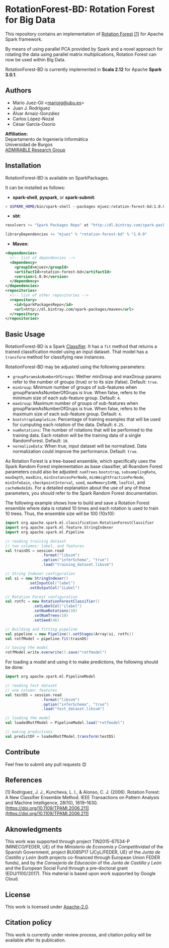 # RotationForest-BD: Rotation Forest for Big Data

This repository contains an implementation of [Rotation Forest](https://ieeexplore.ieee.org/document/1677518) [[1]](#ref_1) for Apache Spark framework.

By means of using parallel PCA provided by Spark and a novel approach for rotating the data using parallel matrix multiplications, Rotation Forest can now be used within Big Data.

RotationForest-BD is currently implemented in **Scala 2.12** for Apache **Spark 3.0.1**.

## Authors

- Mario Juez-Gil <<mariojg@ubu.es>>
- Juan J. Rodríguez
- Álvar Arnaiz-González
- Carlos López-Nozal
- César García-Osorio

**Affiliation:**\
Departamento de Ingeniería Informática\
Universidad de Burgos\
[ADMIRABLE Research Group](http://admirable-ubu.es/)

## Installation

RotationForest-BD is available on SparkPackages.

It can be installed as follows:

- **spark-shell**, **pyspark**, or **spark-submit**:
```bash
> $SPARK_HOME/bin/spark-shell --packages mjuez:rotation-forest-bd:1.0.0
```
- **sbt**:
```scala
resolvers += "Spark Packages Repo" at "http://dl.bintray.com/spark-packages/maven"

libraryDependencies += "mjuez" % "rotation-forest-bd" % "1.0.0"
```
- **Maven**:
```xml
<dependencies>
  <!-- list of dependencies -->
  <dependency>
    <groupId>mjuez</groupId>
    <artifactId>rotation-forest-bd</artifactId>
    <version>1.0.0</version>
  </dependency>
</dependencies>
<repositories>
  <!-- list of other repositories -->
  <repository>
    <id>SparkPackagesRepo</id>
    <url>http://dl.bintray.com/spark-packages/maven</url>
  </repository>
</repositories>
```

## Basic Usage

RotationForest-BD is a Spark [Classifier](https://spark.apache.org/docs/latest/ml-classification-regression.html). It has a `fit` method that returns a trained classification model using an input dataset. That model has a `transform` method for classifying new instances.

RotationForest-BD may be adjusted using the following parameters:

- `groupParamsAsNumberOfGroups`: Wether minGroup and maxGroup params refer to the number of groups (true) or to its size (false). Default: `true`.
- `minGroup`: Minimum number of groups of sub-features when groupParamAsNumberOfGrups is true. When false, refers to the minimum size of each sub-feature group. Default: `4`.
- `maxGroup`: Maximum number of groups of sub-features when groupParamAsNumberOfGrups is true. When false, refers to the maximum size of each sub-feature group. Default: `4`.
- `bootstrapSampleSize`: Percentage of training examples that will be used for cumputing each rotation of the data. Default: `0.25`.
- `numRotations`: The number of rotations that will be performed to the training data. Each rotation will be the training data of a single RandomForest. Default: `10`.
- `normalizeData`: When true, input dataset will be normalized. Data normalization could improve the performance. Default: `true`.

As Rotation Forest is a tree-based ensemble, which specifically uses the Spark Random Forest implementation as base classifier, all Roandom Forest parameters could also be adjusted: `numTrees` `bootstrap`, `subsamplingRate`, `maxDepth`, `maxBins`, `minInstancesPerNode`, `minWeightFractionPerNode`, `minInfoGain`, `checkpointInterval`, `seed`, `maxMemoryInMB`, `leafCol`, and `cacheNodeIds`. For a detailed explanation about the use of any of those parameters, you should refer to the Spark Random Forest documentation.

The following example shows how to build and save a Rotation Forest ensemble where data is rotated 10 times and each rotation is used to train 10 trees. Thus, the ensemble size will be 100 (10x10):

```scala
import org.apache.spark.ml.classification.RotationForestClassifier
import org.apache.spark.ml.feature.StringIndexer
import org.apache.spark.ml.Pipeline

// reading training dataset
// two columns: label, and features
val trainDS = session.read
                .format("libsvm")
                .option("inferSchema", "true")
                .load("training_dataset.libsvm")

// String Indexer configuration
val si = new StringIndexer()
          .setInputCol("label")
          .setOutputCol("iLabel")

// Rotation Forest configuration
val rotfc = new RotationForestClassifier()
            .setLabelCol("ilabel")
            .setNumRotations(10)
            .setNumTrees(10)
            .setSeed(46)

// Building and fitting pipeline
val pipeline = new Pipeline().setStages(Array(si, rotfc))
val rotfModel = pipeline.fit(trainDS)

// Saving the model
rotfModel.write.overwrite().save("rotfmodel")
```

For loading a model and using it to make predictions, the following should be done:

```scala
import org.apache.spark.ml.PipelineModel

// reading test dataset
// one column: features
val testDS = session.read
                .format("libsvm")
                .option("inferSchema", "true")
                .load("test_dataset.libsvm")

// loading the model
val loadedRotfModel = PipelineModel.load("rotfmodel")

// making predictions
val predictDF = loadedRotfModel.transform(testDS)
```

## Contribute

Feel free to submit any pull requests 😊

## References

<a name="ref_1"></a>[1] Rodriguez, J. J., Kuncheva, L. I., & Alonso, C. J. (2006). Rotation Forest: A New Classifier Ensemble Method. IEEE Transactions on Pattern Analysis and Machine Intelligence, 28(10), 1619–1630. [https://doi.org/10.1109/TPAMI.2006.211](https://doi.org/10.1109/TPAMI.2006.211)

## Aknowledgments

This work was supported through project TIN2015-67534-P (MINECO/FEDER, UE) of the *Ministerio de Economía y Competitividad* of the Spanish Government, project BU085P17 (JCyL/FEDER, UE) of the *Junta de Castilla y León* (both projects co-financed through European Union FEDER funds), and by the *Consejería de Educación* of the *Junta de Castilla y León* and the European Social Fund through a pre-doctoral grant (EDU/1100/2017).
This material is based upon work supported by Google Cloud.

## License

This work is licensed under [Apache-2.0](LICENSE).

## Citation policy

This work is currently under review process, and citation policy will be available after its publication.